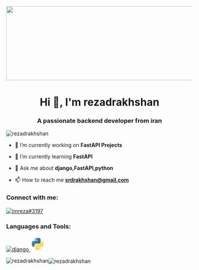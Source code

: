 <img width="1000px" height="200px" src="https://imgs.search.brave.com/Yiy95Yc9pQlOv2h4M2YBB6QyZyQSG2afEsRDKcFAq6U/rs:fit:860:0:0/g:ce/aHR0cHM6Ly90b2tl/bml6ZWRocS5jb20v/d3AtY29udGVudC91/cGxvYWRzLzIwMjIv/MDgvOC1hZXN0aGV0/aWMtYW5pbWUtZ2lm/LWJhbm5lci1kaXNj/b3JkLXNob290aW5n/LXN0YXJzLmdpZg.gif" alt="">
<h1 align="center">Hi 👋, I'm rezadrakhshan</h1>
<h3 align="center">A passionate backend developer from iran</h3>


<p align="left"> <img src="https://komarev.com/ghpvc/?username=rezadrakhshan&label=Profile%20views&color=0e75b6&style=flat" alt="rezadrakhshan" /> </p>

- 🔭 I’m currently working on **FastAPI Projects**

- 🌱 I’m currently learning **FastAPI**

- 💬 Ask me about **django,FastAPI,python**

- 📫 How to reach me **srdrakhshan@gmail.com**

<h3 align="left">Connect with me:</h3>
<p align="left">
<a href="https://discord.gg/imreza#3197" target="blank"><img align="center" src="https://raw.githubusercontent.com/rahuldkjain/github-profile-readme-generator/master/src/images/icons/Social/discord.svg" alt="imreza#3197" height="30" width="40" /></a>
</p>

<h3 align="left">Languages and Tools:</h3>
<p align="left"> <a href="https://www.djangoproject.com/" target="_blank" rel="noreferrer"> <img src="https://cdn.worldvectorlogo.com/logos/django.svg" alt="django" width="40" height="40"/> </a>   <img src="https://raw.githubusercontent.com/devicons/devicon/master/icons/python/python-original.svg" alt="python" width="40" height="40"/> </a> </p>

<p><img align="left" src="https://github-readme-stats.vercel.app/api/top-langs?username=rezadrakhshan&show_icons=true&locale=en&layout=compact" alt="rezadrakhshan" /></p>



<p><img align="center" src="https://github-readme-streak-stats.herokuapp.com/?user=rezadrakhshan&" alt="rezadrakhshan" /></p>
